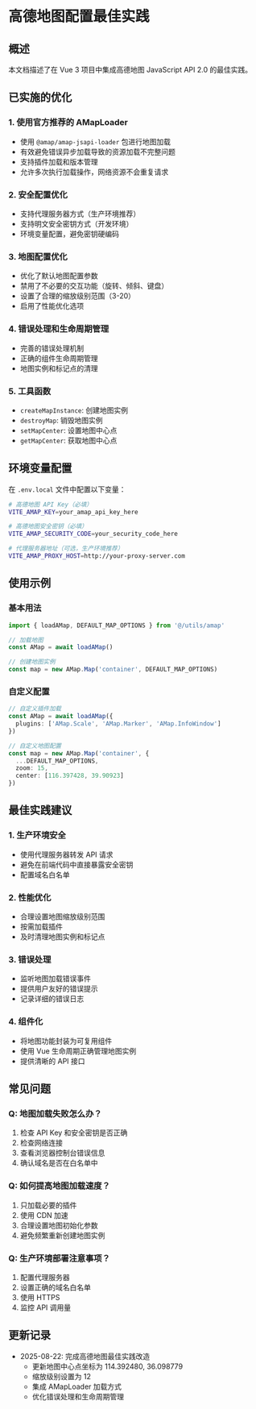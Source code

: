 # 高德地图配置最佳实践

## 概述

本文档描述了在 Vue 3 项目中集成高德地图 JavaScript API 2.0 的最佳实践。

## 已实施的优化

### 1. 使用官方推荐的 AMapLoader

- 使用 `@amap/amap-jsapi-loader` 包进行地图加载
- 有效避免错误异步加载导致的资源加载不完整问题
- 支持插件加载和版本管理
- 允许多次执行加载操作，网络资源不会重复请求

### 2. 安全配置优化

- 支持代理服务器方式（生产环境推荐）
- 支持明文安全密钥方式（开发环境）
- 环境变量配置，避免密钥硬编码

### 3. 地图配置优化

- 优化了默认地图配置参数
- 禁用了不必要的交互功能（旋转、倾斜、键盘）
- 设置了合理的缩放级别范围（3-20）
- 启用了性能优化选项

### 4. 错误处理和生命周期管理

- 完善的错误处理机制
- 正确的组件生命周期管理
- 地图实例和标记点的清理

### 5. 工具函数

- `createMapInstance`: 创建地图实例
- `destroyMap`: 销毁地图实例
- `setMapCenter`: 设置地图中心点
- `getMapCenter`: 获取地图中心点

## 环境变量配置

在 `.env.local` 文件中配置以下变量：

```bash
# 高德地图 API Key（必填）
VITE_AMAP_KEY=your_amap_api_key_here

# 高德地图安全密钥（必填）
VITE_AMAP_SECURITY_CODE=your_security_code_here

# 代理服务器地址（可选，生产环境推荐）
VITE_AMAP_PROXY_HOST=http://your-proxy-server.com
```

## 使用示例

### 基本用法

```typescript
import { loadAMap, DEFAULT_MAP_OPTIONS } from '@/utils/amap'

// 加载地图
const AMap = await loadAMap()

// 创建地图实例
const map = new AMap.Map('container', DEFAULT_MAP_OPTIONS)
```

### 自定义配置

```typescript
// 自定义插件加载
const AMap = await loadAMap({
  plugins: ['AMap.Scale', 'AMap.Marker', 'AMap.InfoWindow']
})

// 自定义地图配置
const map = new AMap.Map('container', {
  ...DEFAULT_MAP_OPTIONS,
  zoom: 15,
  center: [116.397428, 39.90923]
})
```

## 最佳实践建议

### 1. 生产环境安全

- 使用代理服务器转发 API 请求
- 避免在前端代码中直接暴露安全密钥
- 配置域名白名单

### 2. 性能优化

- 合理设置地图缩放级别范围
- 按需加载插件
- 及时清理地图实例和标记点

### 3. 错误处理

- 监听地图加载错误事件
- 提供用户友好的错误提示
- 记录详细的错误日志

### 4. 组件化

- 将地图功能封装为可复用组件
- 使用 Vue 生命周期正确管理地图实例
- 提供清晰的 API 接口

## 常见问题

### Q: 地图加载失败怎么办？

1. 检查 API Key 和安全密钥是否正确
2. 检查网络连接
3. 查看浏览器控制台错误信息
4. 确认域名是否在白名单中

### Q: 如何提高地图加载速度？

1. 只加载必要的插件
2. 使用 CDN 加速
3. 合理设置地图初始化参数
4. 避免频繁重新创建地图实例

### Q: 生产环境部署注意事项？

1. 配置代理服务器
2. 设置正确的域名白名单
3. 使用 HTTPS
4. 监控 API 调用量

## 更新记录

- 2025-08-22: 完成高德地图最佳实践改造
  - 更新地图中心点坐标为 114.392480, 36.098779
  - 缩放级别设置为 12
  - 集成 AMapLoader 加载方式
  - 优化错误处理和生命周期管理
